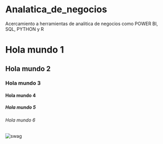 # Analatica_de_negocios
Acercamiento a herramientas de analitica de negocios como POWER BI, SQL, PYTHON y R

# Hola mundo 1
## Hola mundo 2
### Hola mundo 3
#### Hola mundo 4
##### Hola mundo 5
###### Hola mundo 6
![swag](https://govco-prod-webutils.s3.amazonaws.com/uploads/2022-12-13/d50f15a1-7851-407a-98c4-5bb14ee301ae-1imagen_noticia.svg)

